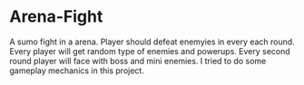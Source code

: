 # Arena-Fight
 A sumo fight in a arena. Player should defeat enemyies in every each round. Every player will get random type of enemies and powerups. Every second round player will face with boss and mini enemies. I tried to do some gameplay mechanics in this project.
